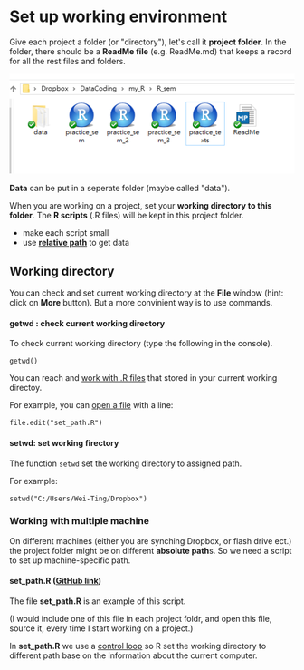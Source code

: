 # Set up working environment

Give each project a folder (or "directory"), let's call it  **project folder**. In the folder, there should be a **ReadMe file** (e.g. ReadMe.md) that keeps a record for all the rest files and folders.

![plot2](images/img_projectfolder.png)

**Data** can be put in a seperate folder (maybe called "data").

When you are working on a project, set your **working directory to this folder**. The **R scripts** (.R files) will be kept in this project folder. 

* make each script small
* use [**relative path**](https://support.dtsearch.com/webhelp/dtsearch/relative_paths.htm) to get data 

## Working directory
 You can check and set current working directory at the **File** window (hint: click on **More** button). But a more convinient way is to use commands. 
 
#### getwd : check current working directory
To check current working directory (type the following in the console).

	getwd()

You can reach and [work with .R files](Working_with_scripts.md) that stored in your current working directoy. 

For example, you can [open a file](https://github.com/weitingwlin/r-primers/blob/master/Documents/Working_with_scripts.md#open-a-r-file) with a line:

	file.edit("set_path.R")


#### setwd: set working firectory
The function `setwd` set the working directory to assigned path.

For example: 
	
	setwd("C:/Users/Wei-Ting/Dropbox")


### Working with multiple machine
On different machines (either you are synching Dropbox, or flash drive ect.) the project folder might be on different **absolute path**s. So we need a script to set up machine-specific path.

#### set_path.R ([GitHub link](https://github.com/weitingwlin/r-primers/blob/master/R_files/set_path.R)) 
The file **set_path.R** is an example of this script.

(I would include one of this file in each project foldr, and open this file, source it, every time I start working on a project.) 

In **set\_path.R** we use a [control loop](if_else_control.R) so R set the working directory to different path base on the information about the current computer.

